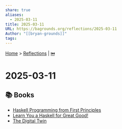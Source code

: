 ```yaml
---
share: true
aliases:
  - 2025-03-11
title: 2025-03-11
URL: https://bagrounds.org/reflections/2025-03-11
Author: "[[bryan-grounds]]"
tags: 
---
```

[Home](../index.md) > [Reflections](./index.md) | [⏮️](./2025-03-10.md)  
# 2025-03-11  
## 📚 Books  
- [Haskell Programming from First Principles](../books/haskell-programming-from-first-principles.md)  
- [Learn You a Haskell for Great Good!](../books/learn-you-a-haskell-for-great-good.md)  
- [The Digital Twin](../books/the-digital-twin.md)  
